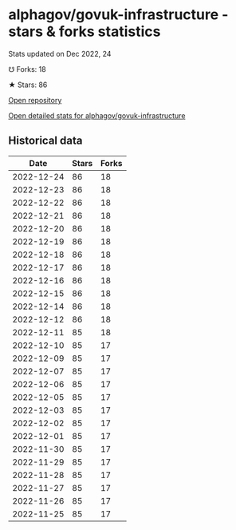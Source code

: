 # alphagov/govuk-infrastructure - stars & forks statistics

Stats updated on Dec 2022, 24

☋ Forks: 18

★ Stars: 86

[Open repository](https://github.com/alphagov/govuk-infrastructure)

[Open detailed stats for alphagov/govuk-infrastructure](https://reviewgithub.com/rep/alphagov/govuk-infrastructure)

## Historical data
| Date | Stars | Forks |
|------|-------|-------|
| 2022-12-24 | 86 | 18 | 
| 2022-12-23 | 86 | 18 | 
| 2022-12-22 | 86 | 18 | 
| 2022-12-21 | 86 | 18 | 
| 2022-12-20 | 86 | 18 | 
| 2022-12-19 | 86 | 18 | 
| 2022-12-18 | 86 | 18 | 
| 2022-12-17 | 86 | 18 | 
| 2022-12-16 | 86 | 18 | 
| 2022-12-15 | 86 | 18 | 
| 2022-12-14 | 86 | 18 | 
| 2022-12-12 | 86 | 18 | 
| 2022-12-11 | 85 | 18 | 
| 2022-12-10 | 85 | 17 | 
| 2022-12-09 | 85 | 17 | 
| 2022-12-07 | 85 | 17 | 
| 2022-12-06 | 85 | 17 | 
| 2022-12-05 | 85 | 17 | 
| 2022-12-03 | 85 | 17 | 
| 2022-12-02 | 85 | 17 | 
| 2022-12-01 | 85 | 17 | 
| 2022-11-30 | 85 | 17 | 
| 2022-11-29 | 85 | 17 | 
| 2022-11-28 | 85 | 17 | 
| 2022-11-27 | 85 | 17 | 
| 2022-11-26 | 85 | 17 | 
| 2022-11-25 | 85 | 17 | 

